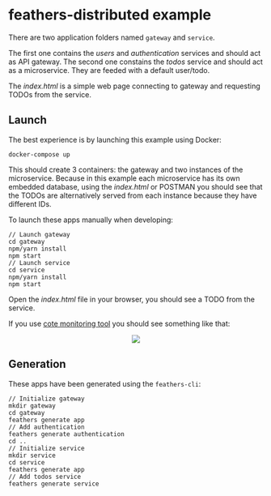 # feathers-distributed example

There are two application folders named `gateway` and `service`.

The first one contains the *users* and *authentication* services and should act as API gateway. The second one constains the *todos* service and should act as a microservice. They are feeded with a default user/todo.

The *index.html* is a simple web page connecting to gateway and requesting TODOs from the service.

## Launch

The best experience is by launching this example using Docker:
```
docker-compose up
```

This should create 3 containers: the gateway and two instances of the microservice. Because in this example each microservice has its own embedded database, using the *index.html* or POSTMAN you should see that the TODOs are alternatively served from each instance because they have different IDs.

To launch these apps manually when developing:
```
// Launch gateway
cd gateway
npm/yarn install
npm start
// Launch service
cd service
npm/yarn install
npm start
```

Open the *index.html* file in your browser, you should see a TODO from the service.

If you use [cote monitoring tool]() you should see something like that:
<p align="center">
  <img src="https://github.com/kalisio/feathers-distributed/ac75ff0d4c1326cdcd5ca4522bb2f06179b9bd6f/example/monitor.jpg"/>
</p>

## Generation

These apps have been generated using the `feathers-cli`:
```
// Initialize gateway
mkdir gateway
cd gateway
feathers generate app
// Add authentication
feathers generate authentication
cd ..
// Initialize service
mkdir service
cd service
feathers generate app
// Add todos service
feathers generate service
```
